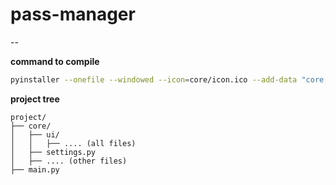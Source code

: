 

# pass-manager  

--

**command to compile**

```sh
pyinstaller --onefile --windowed --icon=core/icon.ico --add-data "core;core" main.py 

```

**project tree**

```
project/
├── core/
│   ├── ui/
│   │   ├── .... (all files)
│   ├── settings.py
│   ├── .... (other files)
├── main.py

```

